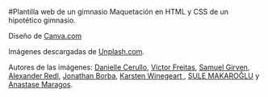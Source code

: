 #Plantilla web de un gimnasio
Maquetación en HTML y CSS de un hipotético gimnasio.

Diseño de [Canva.com](https://www.canva.com/)

Imágenes descargadas de [Unplash.com](https://unsplash.com/). 

Autores de las imágenes: [Danielle Cerullo](https://unsplash.com/@dncerullo), [Víctor Freitas](https://unsplash.com/@victorfreitas), [Samuel Girven](https://unsplash.com/@samuelgirven), [Alexander Redl](https://unsplash.com/@alexanderredl), [Jonathan Borba](https://unsplash.com/@jonathanborba), [Karsten Winegeart
](https://unsplash.com/@karsten116), [ŞULE MAKAROĞLU](https://unsplash.com/@sulemakaroglu) y [Anastase Maragos](https://unsplash.com/@visualsbyroyalz).
